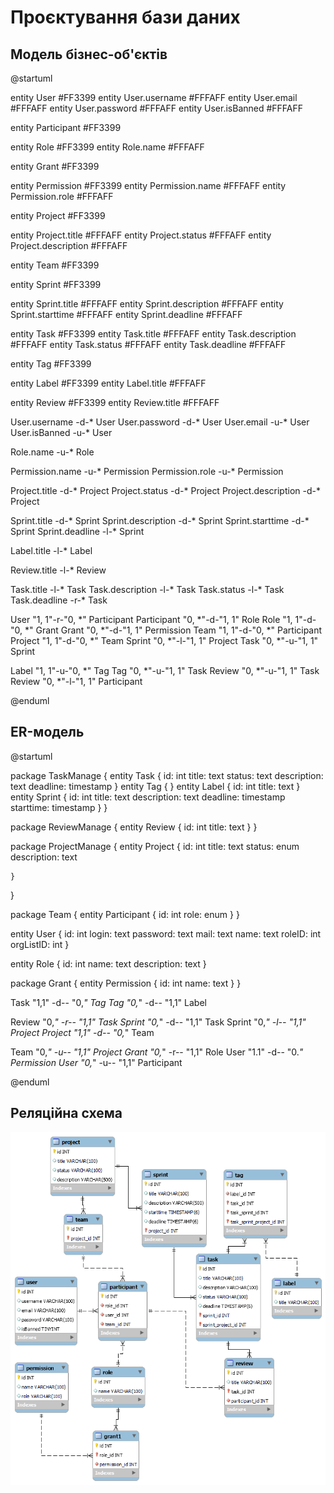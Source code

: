 # Проєктування бази даних

## Модель бізнес-об'єктів

@startuml

entity User #FF3399
entity User.username #FFFAFF
entity User.email #FFFAFF
entity User.password #FFFAFF
entity User.isBanned #FFFAFF

entity Participant #FF3399

entity Role #FF3399
entity Role.name #FFFAFF

entity Grant #FF3399

entity Permission #FF3399
entity Permission.name #FFFAFF
entity Permission.role #FFFAFF

entity Project #FF3399

entity Project.title #FFFAFF
entity Project.status #FFFAFF
entity Project.description #FFFAFF

entity Team #FF3399

entity Sprint #FF3399

entity Sprint.title #FFFAFF
entity Sprint.description #FFFAFF
entity Sprint.starttime #FFFAFF
entity Sprint.deadline #FFFAFF

entity Task #FF3399
entity Task.title #FFFAFF
entity Task.description #FFFAFF
entity Task.status #FFFAFF
entity Task.deadline #FFFAFF

entity Tag #FF3399

entity Label #FF3399
entity Label.title #FFFAFF

entity Review #FF3399
entity Review.title #FFFAFF


User.username -d-* User
User.password -d-* User
User.email -u-* User
User.isBanned -u-* User

Role.name -u-* Role

Permission.name -u-* Permission
Permission.role -u-* Permission


Project.title -d-* Project
Project.status -d-* Project
Project.description -d-* Project

Sprint.title -d-* Sprint 
Sprint.description -d-* Sprint 
Sprint.starttime -d-* Sprint 
Sprint.deadline -l-* Sprint 

Label.title -l-* Label

Review.title -l-* Review

Task.title -l-* Task
Task.description -l-* Task
Task.status -l-* Task
Task.deadline -r-* Task

User "1, 1"-r-"0, *" Participant
Participant "0, *"-d-"1, 1" Role
Role "1, 1"-d-"0, *" Grant
Grant "0, *"-d-"1, 1" Permission
Team "1, 1"-d-"0, *" Participant
Project "1, 1"-d-"0, *" Team
Sprint "0, *"-l-"1, 1" Project
Task "0, *"-u-"1, 1" Sprint

Label "1, 1"-u-"0, *" Tag
Tag "0, *"-u-"1, 1" Task
Review "0, *"-u-"1, 1" Task
Review "0, *"-l-"1, 1" Participant

@enduml

## ER-модель

@startuml

package TaskManage {
    entity Task  { 
              id: int
              title: text
              status: text
              description: text
              deadline: timestamp
    }
    entity Tag {
    }
    entity Label {
               id: int
               title: text
    }
    entity Sprint {
                id: int
                title: text
                description: text
                deadline: timestamp
                starttime: timestamp
    }
}

package ReviewManage {
    entity Review { 
              id: int
              title: text
    }
}

package ProjectManage {
    entity Project {
                id: int
                title: text
                status: enum
                description: text

    }
}

package Team {
    entity Participant {
        id: int
        role: enum
    }
}

entity User {
    id: int
    login: text
    password: text
    mail: text
    name: text
    roleID: int
    orgListID: int
}

entity Role {
    id: int
    name: text
    description: text
}

package Grant {
    entity Permission {
        id: int
        name: text
    }
}

Task "1,1" -d-- "0,*" Tag
Tag "0,*" -d-- "1,1" Label

Review "0,*" -r-- "1,1" Task
Sprint "0,*" -d-- "1,1" Task
Sprint "0,*" -l-- "1,1" Project
Project "1,1" -d-- "0,*" Team

Team "0,*" -u-- "1,1" Project
Grant "0,*" -r-- "1,1" Role
User "1.1" -d-- "0.*" Permission
User "0,*" -u-- "1,1" Participant 

@enduml

## Реляційна схема
![relational_scheme](./relational_scheme.png)

